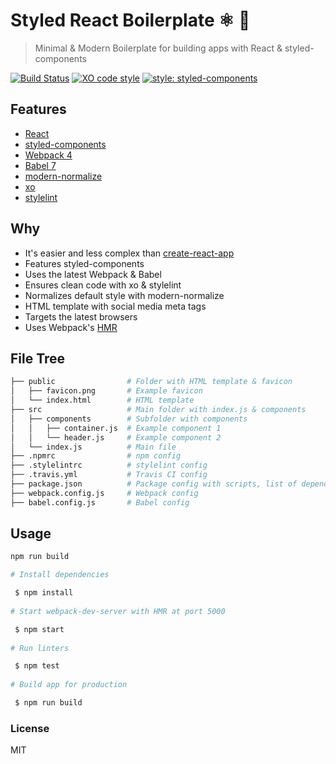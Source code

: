 # Styled React Boilerplate ⚛️ 💅
> Minimal & Modern Boilerplate for building apps with React & styled-components

[![Build Status](https://travis-ci.org/xxczaki/styled-react-boilerplate.svg?branch=master)](https://travis-ci.org/xxczaki/styled-react-boilerplate) 
[![XO code style](https://img.shields.io/badge/code_style-XO-5ed9c7.svg)](https://github.com/xojs/xo)
[![style: styled-components](https://img.shields.io/badge/style-%F0%9F%92%85%20styled--components-orange.svg?colorB=daa357&colorA=db748e)](https://github.com/styled-components/styled-components)

## Features
- [React](https://react.org)
- [styled-components](https://www.styled-components.com/)
- [Webpack 4](https://webpack.js.org/)
- [Babel 7](https://babeljs.io/)
- [modern-normalize](https://github.com/sindresorhus/modern-normalize)
- [xo](https://github.com/xojs/xo)
- [stylelint](https://stylelint.io/)

## Why
- It's easier and less complex than [create-react-app](https://github.com/facebook/create-react-app)
- Features styled-components
- Uses the latest Webpack & Babel
- Ensures clean code with xo & stylelint
- Normalizes default style with modern-normalize
- HTML template with social media meta tags
- Targets the latest browsers
- Uses Webpack's [HMR](https://webpack.js.org/concepts/hot-module-replacement/)

## File Tree
```bash
├── public                # Folder with HTML template & favicon
│   ├── favicon.png       # Example favicon
│   └── index.html        # HTML template
├── src                   # Main folder with index.js & components
│   ├── components        # Subfolder with components
│   │   ├── container.js  # Example component 1
│   │   └── header.js     # Example component 2
│   └── index.js          # Main file
├── .npmrc                # npm config
├── .stylelintrc          # stylelint config
├── .travis.yml           # Travis CI config
├── package.json          # Package config with scripts, list of dependencies etc.
├── webpack.config.js     # Webpack config
├── babel.config.js       # Babel config

```

## Usage
```bash
npm run build
```
```bash
# Install dependencies

 $ npm install
 
# Start webpack-dev-server with HMR at port 5000

 $ npm start
 
# Run linters

 $ npm test
 
# Build app for production

 $ npm run build
```

### License

MIT
